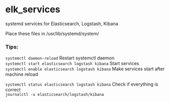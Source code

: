 # elk_services
systemd services for Elasticsearch, Logstash, Kibana

Place these files in /usr/lib/systemd/system/


### Tips:
`systemctl daemon-reload`  Restart systemctl daemon   
`systemctl start elasticsearch logstash kibana` Start services  
`systemctl enable elasticsearch logstash kibana`  Make services start after machine reload   

`systemctl status elasticsearch logstash kibana`  Check if everything is correct  
`journalctl -u elasticsearch/logstash/kibana`
